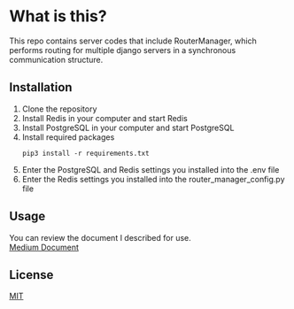 # What is this?

This repo contains server codes that include RouterManager, which performs routing for multiple django servers in a synchronous communication structure.


## Installation

1. Clone the repository
2. Install Redis in your computer and start Redis
3. Install PostgreSQL in your computer and start PostgreSQL
4. Install required packages
   ```
   pip3 install -r requirements.txt
   ```
5. Enter the PostgreSQL and Redis settings you installed into the .env file
6. Enter the Redis settings you installed into the router_manager_config.py file



## Usage

You can review the document I described for use.<br>
[Medium Document](https://tarkkabasakal.medium.com/python-django-ile-channels-kullan%C4%B1m%C4%B1-6797928087b8)



## License
[MIT](https://choosealicense.com/licenses/mit/)

